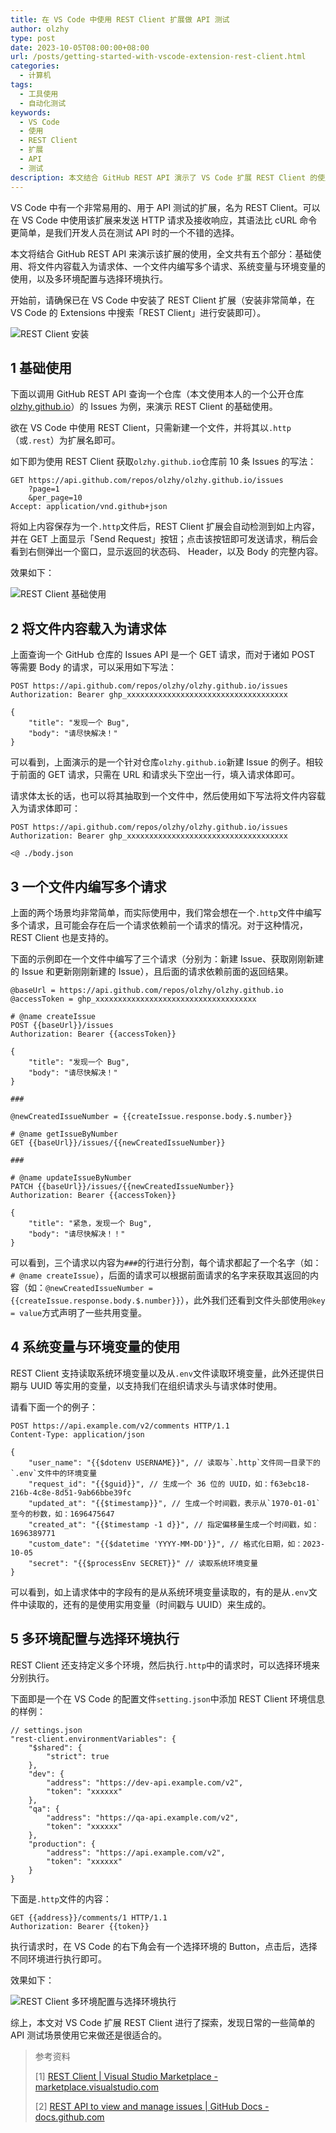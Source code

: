 ```yaml
---
title: 在 VS Code 中使用 REST Client 扩展做 API 测试
author: olzhy
type: post
date: 2023-10-05T08:00:00+08:00
url: /posts/getting-started-with-vscode-extension-rest-client.html
categories:
  - 计算机
tags:
  - 工具使用
  - 自动化测试
keywords:
  - VS Code
  - 使用
  - REST Client
  - 扩展
  - API
  - 测试
description: 本文结合 GitHub REST API 演示了 VS Code 扩展 REST Client 的使用，全文共有五个部分：基础使用、将文件内容载入为请求体、一个文件内编写多个请求、系统变量与环境变量的使用，以及多环境配置与选择环境执行。
---
```


VS Code 中有一个非常易用的、用于 API 测试的扩展，名为 REST Client。可以在 VS Code 中使用该扩展来发送 HTTP 请求及接收响应，其语法比 cURL 命令更简单，是我们开发人员在测试 API 时的一个不错的选择。

本文将结合 GitHub REST API 来演示该扩展的使用，全文共有五个部分：基础使用、将文件内容载入为请求体、一个文件内编写多个请求、系统变量与环境变量的使用，以及多环境配置与选择环境执行。

开始前，请确保已在 VS Code 中安装了 REST Client 扩展（安装非常简单，在 VS Code 的 Extensions 中搜索「REST Client」进行安装即可）。

![REST Client 安装](https://olzhy.github.io/static/images/uploads/2023/10/vscode-extension-rest-client-installation.png#center)

## 1 基础使用

下面以调用 GitHub REST API 查询一个仓库（本文使用本人的一个公开仓库 [olzhy.github.io](https://github.com/olzhy/olzhy.github.io)）的 Issues 为例，来演示 REST Client 的基础使用。

欲在 VS Code 中使用 REST Client，只需新建一个文件，并将其以`.http`（或`.rest`）为扩展名即可。

如下即为使用 REST Client 获取`olzhy.github.io`仓库前 10 条 Issues 的写法：

```text
GET https://api.github.com/repos/olzhy/olzhy.github.io/issues
    ?page=1
    &per_page=10
Accept: application/vnd.github+json
```

将如上内容保存为一个`.http`文件后，REST Client 扩展会自动检测到如上内容，并在 GET 上面显示「Send Request」按钮；点击该按钮即可发送请求，稍后会看到右侧弹出一个窗口，显示返回的状态码、 Header，以及 Body 的完整内容。

效果如下：

![REST Client 基础使用](https://olzhy.github.io/static/images/uploads/2023/10/vscode-extension-rest-client-basic-usage.png#center)

## 2 将文件内容载入为请求体

上面查询一个 GitHub 仓库的 Issues API 是一个 GET 请求，而对于诸如 POST 等需要 Body 的请求，可以采用如下写法：

```text
POST https://api.github.com/repos/olzhy/olzhy.github.io/issues
Authorization: Bearer ghp_xxxxxxxxxxxxxxxxxxxxxxxxxxxxxxxxxxxx

{
    "title": "发现一个 Bug",
    "body": "请尽快解决！"
}
```

可以看到，上面演示的是一个针对仓库`olzhy.github.io`新建 Issue 的例子。相较于前面的 GET 请求，只需在 URL 和请求头下空出一行，填入请求体即可。

请求体太长的话，也可以将其抽取到一个文件中，然后使用如下写法将文件内容载入为请求体即可：

```text
POST https://api.github.com/repos/olzhy/olzhy.github.io/issues
Authorization: Bearer ghp_xxxxxxxxxxxxxxxxxxxxxxxxxxxxxxxxxxxx

<@ ./body.json
```

## 3 一个文件内编写多个请求

上面的两个场景均非常简单，而实际使用中，我们常会想在一个`.http`文件中编写多个请求，且可能会存在后一个请求依赖前一个请求的情况。对于这种情况，REST Client 也是支持的。

下面的示例即在一个文件中编写了三个请求（分别为：新建 Issue、获取刚刚新建的 Issue 和更新刚刚新建的 Issue），且后面的请求依赖前面的返回结果。

```text
@baseUrl = https://api.github.com/repos/olzhy/olzhy.github.io
@accessToken = ghp_xxxxxxxxxxxxxxxxxxxxxxxxxxxxxxxxxxxx

# @name createIssue
POST {{baseUrl}}/issues
Authorization: Bearer {{accessToken}}

{
    "title": "发现一个 Bug",
    "body": "请尽快解决！"
}

###

@newCreatedIssueNumber = {{createIssue.response.body.$.number}}

# @name getIssueByNumber
GET {{baseUrl}}/issues/{{newCreatedIssueNumber}}

###

# @name updateIssueByNumber
PATCH {{baseUrl}}/issues/{{newCreatedIssueNumber}}
Authorization: Bearer {{accessToken}}

{
    "title": "紧急，发现一个 Bug",
    "body": "请尽快解决！！"
}
```

可以看到，三个请求以内容为`###`的行进行分割，每个请求都起了一个名字（如：`# @name createIssue`），后面的请求可以根据前面请求的名字来获取其返回的内容（如：`@newCreatedIssueNumber = {{createIssue.response.body.$.number}}`），此外我们还看到文件头部使用`@key = value`方式声明了一些共用变量。

## 4 系统变量与环境变量的使用

REST Client 支持读取系统环境变量以及从`.env`文件读取环境变量，此外还提供日期与 UUID 等实用的变量，以支持我们在组织请求头与请求体时使用。

请看下面一个的例子：

```text
POST https://api.example.com/v2/comments HTTP/1.1
Content-Type: application/json

{
    "user_name": "{{$dotenv USERNAME}}", // 读取与`.http`文件同一目录下的`.env`文件中的环境变量
    "request_id": "{{$guid}}", // 生成一个 36 位的 UUID，如：f63ebc18-216b-4c8e-8d51-9ab66bbe39fc
    "updated_at": "{{$timestamp}}", // 生成一个时间戳，表示从`1970-01-01`至今的秒数，如：1696475647
    "created_at": "{{$timestamp -1 d}}", // 指定偏移量生成一个时间戳，如：1696389771
    "custom_date": "{{$datetime 'YYYY-MM-DD'}}", // 格式化日期，如：2023-10-05
    "secret": "{{$processEnv SECRET}}" // 读取系统环境变量
}
```

可以看到，如上请求体中的字段有的是从系统环境变量读取的，有的是从`.env`文件中读取的，还有的是使用实用变量（时间戳与 UUID）来生成的。

## 5 多环境配置与选择环境执行

REST Client 还支持定义多个环境，然后执行`.http`中的请求时，可以选择环境来分别执行。

下面即是一个在 VS Code 的配置文件`setting.json`中添加 REST Client 环境信息的样例：

```text
// settings.json
"rest-client.environmentVariables": {
    "$shared": {
        "strict": true
    },
    "dev": {
        "address": "https://dev-api.example.com/v2",
        "token": "xxxxxx"
    },
    "qa": {
        "address": "https://qa-api.example.com/v2",
        "token": "xxxxxx"
    },
    "production": {
        "address": "https://api.example.com/v2",
        "token": "xxxxxx"
    }
}
```

下面是`.http`文件的内容：

```text
GET {{address}}/comments/1 HTTP/1.1
Authorization: Bearer {{token}}
```

执行请求时，在 VS Code 的右下角会有一个选择环境的 Button，点击后，选择不同环境进行执行即可。

效果如下：

![REST Client 多环境配置与选择环境执行](https://olzhy.github.io/static/images/uploads/2023/10/vscode-extension-rest-client-multiple-environments.png#center)

综上，本文对 VS Code 扩展 REST Client 进行了探索，发现日常的一些简单的 API 测试场景使用它来做还是很适合的。

> 参考资料
>
> [1] [REST Client | Visual Studio Marketplace - marketplace.visualstudio.com](https://marketplace.visualstudio.com/items?itemName=humao.rest-client)
>
> [2] [REST API to view and manage issues | GitHub Docs - docs.github.com](https://docs.github.com/en/rest/issues?apiVersion=2022-11-28)

